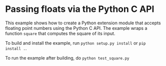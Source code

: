 # Passing floats via the Python C API

This example shows how to create a Python extension module that accepts floating point numbers using the Python C API. The example wraps a function `square` that computes the square of its input.

To build and install the example, run `python setup.py install` or `pip install .`.

To run the example after building, do `python test_square.py`
